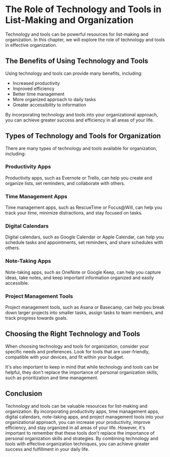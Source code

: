 The Role of Technology and Tools in List-Making and Organization
===========================================================================================================

Technology and tools can be powerful resources for list-making and organization. In this chapter, we will explore the role of technology and tools in effective organization.

The Benefits of Using Technology and Tools
------------------------------------------

Using technology and tools can provide many benefits, including:

* Increased productivity
* Improved efficiency
* Better time management
* More organized approach to daily tasks
* Greater accessibility to information

By incorporating technology and tools into your organizational approach, you can achieve greater success and efficiency in all areas of your life.

Types of Technology and Tools for Organization
----------------------------------------------

There are many types of technology and tools available for organization, including:

### Productivity Apps

Productivity apps, such as Evernote or Trello, can help you create and organize lists, set reminders, and collaborate with others.

### Time Management Apps

Time management apps, such as RescueTime or Focus@Will, can help you track your time, minimize distractions, and stay focused on tasks.

### Digital Calendars

Digital calendars, such as Google Calendar or Apple Calendar, can help you schedule tasks and appointments, set reminders, and share schedules with others.

### Note-Taking Apps

Note-taking apps, such as OneNote or Google Keep, can help you capture ideas, take notes, and keep important information organized and easily accessible.

### Project Management Tools

Project management tools, such as Asana or Basecamp, can help you break down larger projects into smaller tasks, assign tasks to team members, and track progress towards goals.

Choosing the Right Technology and Tools
---------------------------------------

When choosing technology and tools for organization, consider your specific needs and preferences. Look for tools that are user-friendly, compatible with your devices, and fit within your budget.

It's also important to keep in mind that while technology and tools can be helpful, they don't replace the importance of personal organization skills, such as prioritization and time management.

Conclusion
----------

Technology and tools can be valuable resources for list-making and organization. By incorporating productivity apps, time management apps, digital calendars, note-taking apps, and project management tools into your organizational approach, you can increase your productivity, improve efficiency, and stay organized in all areas of your life. However, it's important to remember that these tools don't replace the importance of personal organization skills and strategies. By combining technology and tools with effective organization techniques, you can achieve greater success and fulfillment in your daily life.
